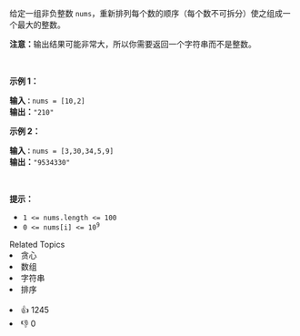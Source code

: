 <p>给定一组非负整数 <code>nums</code>，重新排列每个数的顺序（每个数不可拆分）使之组成一个最大的整数。</p>

<p><strong>注意：</strong>输出结果可能非常大，所以你需要返回一个字符串而不是整数。</p>

<p>&nbsp;</p>

<p><strong>示例 1：</strong></p>

<pre>
<strong>输入<code>：</code></strong><span><code>nums = [10,2]</code></span>
<strong>输出：</strong><span><code>"210"</code></span></pre>

<p><strong>示例&nbsp;2：</strong></p>

<pre>
<strong>输入<code>：</code></strong><span><code>nums = [3,30,34,5,9]</code></span>
<strong>输出：</strong><span><code>"9534330"</code></span>
</pre>

<p>&nbsp;</p>

<p><strong>提示：</strong></p>

<ul> 
 <li><code>1 &lt;= nums.length &lt;= 100</code></li> 
 <li><code>0 &lt;= nums[i] &lt;= 10<sup>9</sup></code></li> 
</ul>

<div><div>Related Topics</div><div><li>贪心</li><li>数组</li><li>字符串</li><li>排序</li></div></div><br><div><li>👍 1245</li><li>👎 0</li></div>